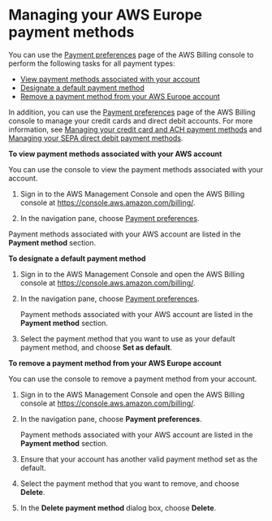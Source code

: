 # Managing your AWS Europe payment methods<a name="edit-emea-payment-method"></a>

You can use the [Payment preferences](https://console.aws.amazon.com/billing/home#/paymentpreferences) page of the AWS Billing console to perform the following tasks for all payment types:
+ [View payment methods associated with your account](#view-credit-emea)
+ [Designate a default payment method](#designate-default-emea)
+ [Remove a payment method from your AWS Europe account](#remove-credit-emea)

In addition, you can use the [Payment preferences](https://console.aws.amazon.com/billing/home#/paymentpreferences) page of the AWS Billing console to manage your credit cards and direct debit accounts\. For more information, see [Managing your credit card and ACH payment methods](manage-cc.md) and [Managing your SEPA direct debit payment methods](manage-debit-emea.md)\.<a name="view-credit-emea"></a>

**To view payment methods associated with your AWS account**

You can use the console to view the payment methods associated with your account\.

1. Sign in to the AWS Management Console and open the AWS Billing console at [https://console\.aws\.amazon\.com/billing/](https://console.aws.amazon.com/billing/)\.

1. In the navigation pane, choose [Payment preferences](https://console.aws.amazon.com/billing/home#/paymentpreferences)\. 

Payment methods associated with your AWS account are listed in the **Payment method** section\.<a name="designate-default-emea"></a>

**To designate a default payment method**

1. Sign in to the AWS Management Console and open the AWS Billing console at [https://console\.aws\.amazon\.com/billing/](https://console.aws.amazon.com/billing/)\.

1. In the navigation pane, choose [Payment preferences](https://console.aws.amazon.com/billing/home#/paymentpreferences)\. 

   Payment methods associated with your AWS account are listed in the **Payment method** section\.

1. Select the payment method that you want to use as your default payment method, and choose **Set as default**\.<a name="remove-credit-emea"></a>

**To remove a payment method from your AWS Europe account**

You can use the console to remove a payment method from your account\.

1. Sign in to the AWS Management Console and open the AWS Billing console at [https://console\.aws\.amazon\.com/billing/](https://console.aws.amazon.com/billing/)\.

1. In the navigation pane, choose **Payment preferences**\.

   Payment methods associated with your AWS account are listed in the **Payment method** section\.

1. Ensure that your account has another valid payment method set as the default\.

1. Select the payment method that you want to remove, and choose **Delete**\.

1. In the **Delete payment method** dialog box, choose **Delete**\.